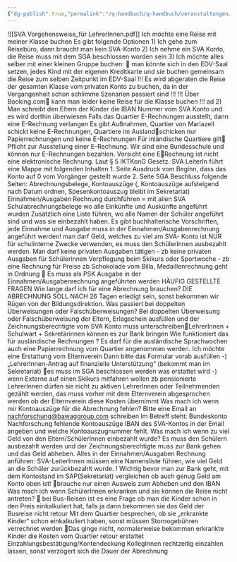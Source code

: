 ```yaml
---
{"dg-publish":true,"permalink":"/q-handbuch/q-handbuch/veranstaltungen/sva-anleitung/"}
---
```


![[SVA Vorgehensweise_für LehrerInnen.pdf]]
Ich möchte eine Reise mit meiner Klasse buchen Es gibt folgende Optionen 1) Ich gehe zum Reisebüro, dann braucht man kein SVA-Konto 2) Ich nehme ein SVA Konto, die Reise muss mit dem SGA beschlossen worden sein 3) Ich möchte alles selber mit einer kleinen Gruppe buchen:  man könnte sich in den EDV-Saal setzen, jedes Kind mit der eigenen Kreditkarte und sie buchen gemeinsam die Reise zum selben Zeitpunkt im EDV-Saal !!! Es wird abgeraten die Reise der gesamten Klasse vom privaten Konto zu buchen, da in der Vergangenheit schon schlimme Szenarien passiert sind !!! !!! Über Booking.com kann man leider keine Reise für die Klasse buchen !!! ad 2) Man schreibt den Eltern der Kinder die IBAN Nummer vom SVA Konto und es wird dorthin überwiesen Falls das Quartier E-Rechnungen ausstellt, dann eine E-Rechnung verlangen Es gibt Außnahmen, Quartier von Mariazell schickt keine E-Rechnungen, Quartiere im Auslandschicken nur Papierrechnungen und keine E-Rechnungen Für inländische Quartiere gilt Pflicht zur Ausstellung einer E-Rechnung. Wir sind eine Bundesschule und können nur E-Rechnungen bezahlen. Vorsicht eine ERechnung ist nicht eine elektronische Rechnung. Laut § 5 IKTKonG Gesetz. SVA LeiterIn führt eine Mappe mit folgenden Inhalten 1. Seite Ausdruck vom Beginn, dass das Konto auf 0 vom Vorgänger gestellt wurde 2. Seite SGA Beschluss folgende Seiten: Abrechnungsbelege, Kontoauszüge (, Kontoauszüge aufsteigend nach Datum ordnen, Spesenkontoauszug bleibt im Sekretariat) Einnahmen/Ausgaben Rechnung durchführen = mit allen SVA Schulabrechnungsbelege wo alle Einkünfte und Auskünfte angeführt wurden Zusätzlich eine Liste führen, wo alle Namen der Schüler angeführt sind und was sie einbezahlt haben. Es gibt buchhalterische Vorschriften, jede Einnahme und Ausgabe muss in der Einnahmen/Ausgabenrechnung angeführt werden! man darf Geld, welches zu viel am SVA- Konto ist NUR für schulinterne Zwecke verwenden, es muss den SchülerInnen ausbezahlt werden. Man darf keine privaten Ausgaben tätigen - zb keine privaten Ausgaben für Schülerinnen Verpflegung beim Skikurs oder Sportwoche - zb eine Rechnung für Preise zb Schokolade vom Billa, Medaillenrechnung geht in Ordnung  Es muss als PSK Ausgabe in der Einnahmen/Ausgabenrechnung angeführten werden HÄUFIG GESTELLTE FRAGEN Wie lange darf ich für eine Abrechnung brauchen? DIE ABRECHNUNG SOLL NACH 26 Tagen erledigt sein, sonst bekommen wir Rügen von der Bildungsdirektion. Was passiert bei doppelten Überweisungen oder Falschüberweisungen? Bei doppelten Überweisung oder Falschüberweisung der Eltern, Erlagschein ausfüllen und der Zeichnungsberechtigte vom SVA Konto muss unterschreibenLehrerInnen + Schulwart + Sekretärinnen können es zur Bank bringen Wie funktioniert das für ausländische Rechnungen ? Es darf für die ausländische Sprachwochen auch eine Papierrechnung vom Quartier angenommen werden. Ich möchte eine Erstattung vom Elternverein Dann bitte das Formular vorab ausfüllen -) „LehrerInnen-Antrag auf finanzielle Unterstützung“ (bekommt man im Sekretariat) es muss im SGA beschlossen werden was erstattet wird -) wenn Externe auf einen Skikurs mitfahren wollen zb pensionierte LehrerInnen dürfen sie nicht zu aktiven LehrerInnen oder Teilnehmenden gezählt werden, das muss vorher mit dem Elternverein abgesprochen werden ob der Elternverein diese Kosten übernimmt Was mach ich wenn mir Kontoauszüge für die Abrechnung fehlen? Bitte eine Email an nachforschung@bawaggroup.com schreiben Im Betreff steht: Bundeskonto Nachforschung fehlende Kontoauszüge IBAN des SVA-Kontos in der Email angeben und welche Kontoauszugnummer fehlt. Was mach ich wenn zu viel Geld von den Eltern/SchülerInnen einbezahlt wurde? Es muss den Schülern ausbezahlt werden und der Zeichnungsberechtigte muss zur Bank gehen und das Geld abheben. Alles in der Einnahmen/Ausgaben Rechnung anführen: SVA-LeiterInnen müssen eine Namensliste führen, wie viel Geld an die Schüler zurückbezahlt wurde. ! Wichtig bevor man zur Bank geht, mit dem Kontostand im SAP(Sekretariat) vergleichen ob auch genug Geld am Konto oben ist! brauche nur einen Ausweis zum Abheben und den IBAN Was mach ich wenn SchülerInnen erkranken und sie können die Reise nicht antreten?  bei Bus-Reisen ist es eine Frage ob man die Kinder schon in den Preis einkalkuliert hat, falls ja dann bekommen sie das Geld der Busreise nicht retour Mit dem Quartier besprechen, ob sie „erkrankte Kinder“ schon einkalkuliert haben, sonst müssen Stornogebühren verrechnet werden Das ginge nicht, normalerweise bekommen erkrankte Kinder die Kosten vom Quartier retour erstattet Einzahlungsbestätigung/Kontendeckung KollegInnen rechtzeitig einzahlen lassen, sonst verzögert sich die Dauer der Abrechnung
